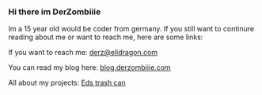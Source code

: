 ### Hi there im DerZombiiie

Im a 15 year old would be coder from germany. If you still want to continure reading about me or want to reach me, here are some links:

If you want to reach me: [derz@elidragon.com](mailto:derz@elidragon.com)

You can read my blog here: [blog.derzombiiie.com](https://blog.derzombiiie.com/)

All about my projects: [Eds trash can](https://github.com/Eds-trash-can/)
